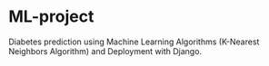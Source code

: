 # ML-project
Diabetes prediction using Machine Learning Algorithms (K-Nearest Neighbors Algorithm) and Deployment with Django.
